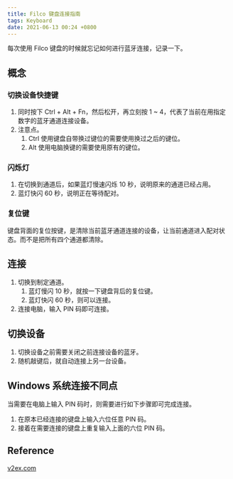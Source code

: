 ```yaml
---
title: Filco 键盘连接指南
tags: Keyboard
date: 2021-06-13 00:24 +0800
---
```


每次使用 Filco 键盘的时候就忘记如何进行蓝牙连接，记录一下。

<!--more-->

## 概念

### 切换设备快捷键

1. 同时按下 Ctrl + Alt + Fn，然后松开，再立刻按 1 ~ 4，代表了当前在用指定数字的蓝牙通道连接设备。
2. 注意点。
    1. Ctrl 使用键盘自带换过键位的需要使用换过之后的键位。
    2. Alt 使用电脑换键的需要使用原有的键位。

### 闪烁灯

1. 在切换到通道后，如果蓝灯慢速闪烁 10 秒，说明原来的通道已经占用。
2. 蓝灯快闪 60 秒，说明正在等待配对。

### 复位键

键盘背面的复位按键，是清除当前蓝牙通道连接的设备，让当前通道进入配对状态。而不是把所有四个通道都清除。

## 连接

1. 切换到制定通道。
    1. 蓝灯慢闪 10 秒，就按一下键盘背后的复位键。
    2. 蓝灯快闪 60 秒，则可以连接。
2. 连接电脑，输入 PIN 码即可连接。

## 切换设备

1. 切换设备之前需要关闭之前连接设备的蓝牙。
2. 随机敲键后，就自动连接上另一台设备。

## Windows 系统连接不同点

当需要在电脑上输入 PIN 码时，则需要进行如下步骤即可完成连接。

1. 在原本已经连接的键盘上输入六位任意 PIN 码。
2. 接着在需要连接的键盘上重复输入上面的六位 PIN 码。

## Reference

[v2ex.com](https://v2ex.com/t/441562)

